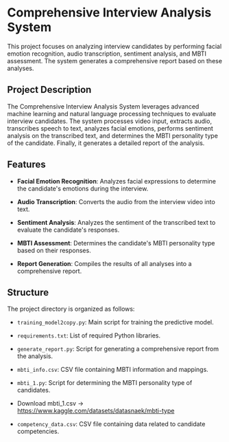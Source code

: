 # Comprehensive Interview Analysis System

This project focuses on analyzing interview candidates by performing facial emotion recognition, audio transcription, sentiment analysis, and MBTI assessment. The system generates a comprehensive report based on these analyses.

## Project Description

The Comprehensive Interview Analysis System leverages advanced machine learning and natural language processing techniques to evaluate interview candidates. The system processes video input, extracts audio, transcribes speech to text, analyzes facial emotions, performs sentiment analysis on the transcribed text, and determines the MBTI personality type of the candidate. Finally, it generates a detailed report of the analysis.

## Features

- **Facial Emotion Recognition**: Analyzes facial expressions to determine the candidate's emotions during the interview.
- **Audio Transcription**: Converts the audio from the interview video into text.
- **Sentiment Analysis**: Analyzes the sentiment of the transcribed text to evaluate the candidate's responses.
- **MBTI Assessment**: Determines the candidate's MBTI personality type based on their responses.
- **Report Generation**: Compiles the results of all analyses into a comprehensive report.

  ##
## Structure
The project directory is organized as follows:
  - `training_model2copy.py`: Main script for training the predictive model.
  - `requirements.txt`: List of required Python libraries.
  - `generate_report.py`: Script for generating a comprehensive report from the analysis.
  - `mbti_info.csv`: CSV file containing MBTI information and mappings.
  - `mbti_1.py`: Script for determining the MBTI personality type of candidates.
  -   Download mbti_1.csv ->  https://www.kaggle.com/datasets/datasnaek/mbti-type

  - `competency_data.csv`: CSV file containing data related to candidate competencies.
    

